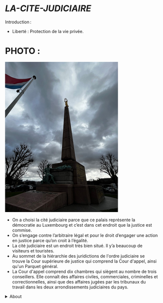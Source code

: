 # ***LA-CITE-JUDICIAIRE***


Introduction : 
* Liberté : Protection de la vie privée.  

# PHOTO :
![Le-monument-de-la-Gelle-Fra](https://github.com/Ayman628/Le-monument-de-la-Gelle-Fra/blob/Le-monument-de-la-Gelle-Fra/MicrosoftTeams-image.png)



* On a choisi la cité judiciaire parce que ce palais représente la démocratie au Luxembourg et c’est dans cet endroit que la justice est commise.
* On s’engage contre l’arbitraire légal et pour le droit d’engager une action en justice parce qu’on croit à l’égalité.
* La cité judiciaire est un endroit très bien situé. Il y’a beaucoup de visiteurs et touristes.
* Au sommet de la hiérarchie des juridictions de l'ordre judiciaire se trouve la Cour supérieure de justice qui comprend la Cour d'appel, ainsi qu'un Parquet général.
* La Cour d'appel comprend dix chambres qui siègent au nombre de trois conseillers. Elle connaît des affaires civiles, commerciales, criminelles et correctionnelles, ainsi que des affaires jugées par les tribunaux du travail dans les deux arrondissements judiciaires du pays.

<details><summary>About</summary>
<p>

* **Groupe** : Daniel, Ali, David et Eliary
* **Classe** : 2TCSTRF
* **Matière** : EDUCI 4
  
</p>
</details>  
